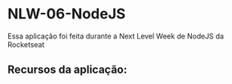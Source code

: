 # NLW-06-NodeJS
Essa aplicação foi feita durante a Next Level Week de NodeJS da Rocketseat

## Recursos da aplicação:
